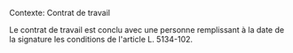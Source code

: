Contexte: Contrat de travail

Le contrat de travail est conclu avec une personne remplissant à la date de la signature les conditions de l'article L. 5134-102.